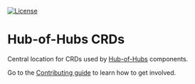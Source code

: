 [comment]: # ( Copyright Contributors to the Open Cluster Management project )

[![License](https://img.shields.io/github/license/open-cluster-management/hub-of-hubs-crds)](/LICENSE)

# Hub-of-Hubs CRDs
Central location for CRDs used by [Hub-of-Hubs](https://github.com/open-cluster-management/hub-of-hubs)  components.

Go to the [Contributing guide](CONTRIBUTING.md) to learn how to get involved.

